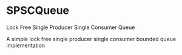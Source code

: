 # SPSCQueue
Lock Free Single Producer Single Consumer Queue

A simple lock free single producer single consumer bounded queue implementation

